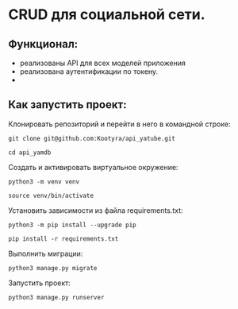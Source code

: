 # CRUD для социальной сети. 
## Функционал:
- реализованы API для всех моделей приложения
- реализована аутентификации по токену.
- 
## Как запустить проект:
Клонировать репозиторий и перейти в него в командной строке:
```
git clone git@github.com:Kootyra/api_yatube.git
```
```
cd api_yamdb
```
Cоздать и активировать виртуальное окружение:
```
python3 -m venv venv
```
```
source venv/bin/activate
```
Установить зависимости из файла requirements.txt:
```
python3 -m pip install --upgrade pip
```
```
pip install -r requirements.txt
```
Выполнить миграции:
```
python3 manage.py migrate
```
Запустить проект:
```
python3 manage.py runserver
```

